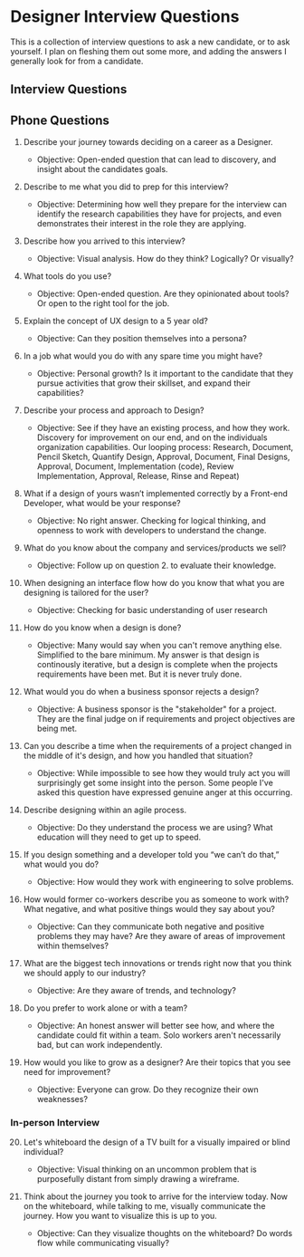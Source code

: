 # Designer Interview Questions

This is a collection of interview questions to ask a new candidate, or to ask yourself. I plan on fleshing them out some more, and adding the answers I generally look for from a candidate.

## Interview Questions

## Phone Questions

1. Describe your journey towards deciding on a career as a Designer.
    - Objective: Open-ended question that can lead to discovery, and insight about the candidates goals.
    
2. Describe to me what you did to prep for this interview?
    - Objective: Determining how well they prepare for the interview can identify the research capabilities they have for projects, and even demonstrates their interest in the role they are applying.
    
3. Describe how you arrived to this interview?
    - Objective: Visual analysis. How do they think? Logically? Or visually?
    
4. What tools do you use?
    - Objective: Open-ended question. Are they opinionated about tools? Or open to the right tool for the job.
    
5. Explain the concept of UX design to a 5 year old?
    - Objective: Can they position themselves into a persona? 
    
6. In a job what would you do with any spare time you might have?
    - Objective: Personal growth? Is it important to the candidate that they pursue activities that grow their skillset, and expand their capabilities?
    
7. Describe your process and approach to Design?
    - Objective: See if they have an existing process, and how they work. Discovery for improvement on our end, and on the individuals organization capabilities. Our looping process: Research, Document, Pencil Sketch, Quantify Design, Approval, Document, Final Designs, Approval, Document, Implementation (code), Review Implementation, Approval, Release, Rinse and Repeat)
    
8. What if a design of yours wasn’t implemented correctly by a Front-end Developer, what would be your response?
    - Objective: No right answer. Checking for logical thinking, and openness to work with developers to understand the change.
    
9. What do you know about the company and services/products we sell?
    - Objective: Follow up on question 2. to evaluate their knowledge.
    
10. When designing an interface flow how do you know that what you are designing is tailored for the user?
    - Objective: Checking for basic understanding of user research
    
11. How do you know when a design is done?
    - Objective: Many would say when you can't remove anything else. Simplified to the bare minimum. My answer is that design is continously iterative, but a design is complete when the projects requirements have been met. But it is never truly done.
    
12. What would you do when a business sponsor rejects a design?
    - Objective: A business sponsor is the "stakeholder" for a project. They are the final judge on if requirements and project objectives are being met.
    
13. Can you describe a time when the requirements of a project changed in the middle of it's design, and how you handled that situation?
    - Objective: While impossible to see how they would truly act you will surprisingly get some insight into the person. Some people I've asked this question have expressed genuine anger at this occurring.
    
14. Describe designing within an agile process.
    - Objective: Do they understand the process we are using? What education will they need to get up to speed.
    
15. If you design something and a developer told you “we can’t do that,” what would you do?
    - Objective: How would they work with engineering to solve problems.
    
16. How would former co-workers describe you as someone to work with? What negative, and what positive things would they say about you?
    - Objective: Can they communicate both negative and positive problems they may have? Are they aware of areas of improvement within themselves?
    
17. What are the biggest tech innovations or trends right now that you think we should apply to our industry?
    - Objective: Are they aware of trends, and technology?
    
18. Do you prefer to work alone or with a team?
    - Objective: An honest answer will better see how, and where the candidate could fit within a team. Solo workers aren't necessarily bad, but can work independently.
    
19. How would you like to grow as a designer? Are their topics that you see need for improvement?
    - Objective: Everyone can grow. Do they recognize their own weaknesses?

### In-person Interview

20. Let's whiteboard the design of a TV built for a visually impaired or blind individual?
    - Objective: Visual thinking on an uncommon problem that is purposefully distant from simply drawing a wireframe.
    
21. Think about the journey you took to arrive for the interview today. Now on the whiteboard, while talking to me, visually communicate the journey. How you want to visualize this is up to you.
    - Objective: Can they visualize thoughts on the whiteboard? Do words flow while communicating visually?
